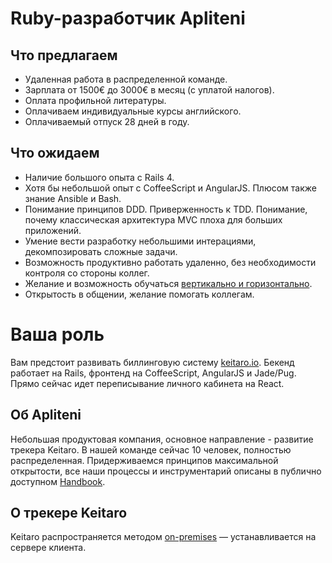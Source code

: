 # Ruby-разработчик Apliteni

## Что предлагаем
* Удаленная работа в распределенной команде.
* Зарплата от 1500€ до 3000€ в месяц (с уплатой налогов). 
* Оплата профильной литературы.
* Оплачиваем индивидуальные курсы английского.
* Оплачиваемый отпуск 28 дней в году.

## Что ожидаем 
* Наличие большого опыта с Rails 4.
* Хотя бы небольшой опыт с CoffeeScript и AngularJS. Плюсом также знание Ansible и Bash.
* Понимание принципов DDD. Приверженность к TDD. Понимание, почему классическая архитектура MVC плоха для больших приложений.
* Умение вести разработку небольшими интерациями, декомпозировать сложные задачи.
* Возможность продуктивно работать удаленно, без необходимости контроля со стороны коллег.
* Желание и возможность обучаться [вертикально и горизонтально](https://medium.com/@jchyip/why-t-shaped-people-e8706198e437).
* Открытость в общении, желание помогать коллегам.

# Ваша роль 
Вам предстоит развивать биллинговую систему [keitaro.io](https://keitaro.io). Бекенд работает на Rails, фронтенд на CoffeeScript, AngularJS и Jade/Pug. Прямо сейчас идет переписывание личного кабинета на React. 

## Об Apliteni

Небольшая продуктовая компания, основное направление - развитие трекера Keitaro. В нашей команде сейчас 10 человек, полностью распределенная. Придерживаемся принципов максимальной открытости, все наши процессы и инструментарий описаны в публично доступном [Handbook](http://handbook.apliteni.com).

## О трекере Keitaro

Keitaro распространяется методом [on-premises](https://en.wikipedia.org/wiki/On-premises_software) — устанавливается на сервере клиента. 
